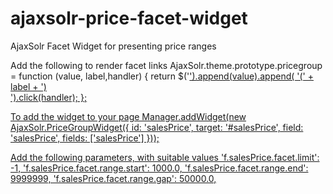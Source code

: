 ajaxsolr-price-facet-widget
===========================

AjaxSolr Facet Widget for presenting price ranges

Add the following to render facet links
	AjaxSolr.theme.prototype.pricegroup = function (value, label,handler) {
     return $('<a href="#" />').append(value).append( '(' + label + ')<br/>').click(handler);
	};

To add the widget to your page
	Manager.addWidget(new AjaxSolr.PriceGroupWidget({
			id: 'salesPrice',
         target: '#salesPrice',
			field: 'salesPrice',
         fields: ['salesPrice']
		}));



Add the following parameters, with suitable values
			  'f.salesPrice.facet.limit': -1,
			  'f.salesPrice.facet.range.start': 1000.0,
			  'f.salesPrice.facet.range.end': 9999999,
			  'f.salesPrice.facet.range.gap': 50000.0,
	
